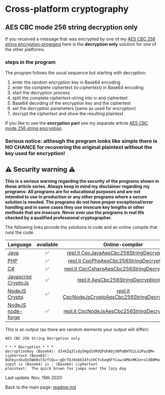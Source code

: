 # Cross-platform cryptography

## AES CBC mode 256 string decryption only

If you received a message that was encrypted by one of my [AES CBC 256 string encryption-programs](aes_cbc_256_string_encryption.md) here is the **decryption only** solution for one of the other platforms.

### steps in the program

The program follows the usual sequence but starting with decryption:
1. enter the random encryption key in Base64 encoding
2. enter the complete ciphertext (iv:ciphertext) in Base64 encoding
3. start the decryption process
4. split the complete ciphertext-string into iv and ciphertext
5. Base64 decoding of the encryption key and the ciphertext
6. set the decryption parameters (same as used for encryption)
7. decrypt the ciphertext and show the resulting plaintext

If you like to see the **encryption part** see my separate article [AES CBC mode 256 string encryption](aes_cbc_256_string_encryption.md).

### **Serious notice: although the program looks like simple there is NO CHANCE for recovering the original plaintext without the key used for encryption!**

## :warning: Security warning :warning:

**This is a serious warning regarding the security of the programs shown in these article series.  Always keep in mind my disclaimer regarding my programs: All programs are for educational purposes and are not intended to use in production or any other programs where a  secure solution is needed. The programs do not have proper exceptional/error handling and in some cases they use insecure key lengths or other methods that are insecure. Never ever use the programs in real life checked by a qualified professional cryptographer.**

The following links provide the solutions in code and an online compile that runs the code.

| Language | available | Online-compiler
| ------ | :---: | :----: |
| [Java](AesCbc256StringEncryption/AesCbc256StringDecryptionOnly.java) | :white_check_mark: | [repl.it CpcJavaAesCbc256StringDecryptionOnly](https://repl.it/@javacrypto/CpcJavaAesCbc256StringDecryptionOnly#Main.java/)
| [PHP](AesCbc256StringEncryption/AesCbc256StringDecryptionOnly.php) | :white_check_mark: | [repl.it CpcPhpAesCbc256StringDecryptionOnly](https://repl.it/@javacrypto/CpcPhpAesCbc256StringDecryptionOnly/)
| [C#](AesCbc256StringEncryption/AesCbc256StringDecryptionOnly.cs) | :white_check_mark: | [repl.it CpcCsharpAesCbc256StringDecryptionOnly](https://repl.it/@javacrypto/CpcCsharpAesCbc256StringDecryptionOnly#main.cs/)
| [Javascript CryptoJs](AesCbc256StringEncryption/AesCbc256StringDecryptionOnlyCryptoJs.js) | :white_check_mark: | [repl.it AesCbc256StringDecryptionOnly](https://repl.it/@javacrypto/CpcCryptoJsAesCbc256StringDecryptionOnly#index.js/)
| [NodeJS Crypto](AesCbc256StringEncryption/AesCbc256StringDecryptionOnlyNodeJsCrypto.js) | :white_check_mark: | [repl.it CpcNodeJsCryptoAesCbc256StringDecryptionOnly](https://repl.it/@javacrypto/CpcNodeJsCryptoAesCbc256StringDecryptionOnly#index.js/)
| [NodeJS node-forge](AesCbc256StringEncryption/AesCbc256StringDecryptionOnlyNodeJs.js) | :white_check_mark: | [repl.it CpcNodeJsAesCbc256StringDecryptionOnly](https://repl.it/@javacrypto/CpcNodeJsAesCbc256StringDecryptionOnly#index.js/)

This is an output (as there are random elements your output will differ):

```plaintext
AES CBC 256 String Decryption only

* * * Decryption * * *
decryptionKey (Base64): d3+KZq3lsdy5Hgd1VRVQFUhA9jU0PaBHTG2LG2PazQM=
ciphertext (Base64): 8GhkycnbzDo5WbRol5zfCQ==:gQrTOJdobbI4fuCHCfu5eqKFYCaw/AM6xMK2o+xCXB0MeAQ7rFbXAbAE3Ex+bD8c
input is (Base64) iv : (Base64) ciphertext
plaintext:  The quick brown fox jumps over the lazy dog
```

Last update: Nov. 15th 2020

Back to the main page: [readme.md](readme.md)